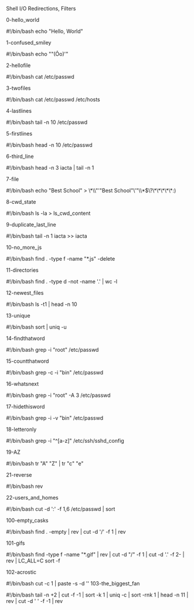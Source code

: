 Shell I/O Redirections, Filters

0-hello_world

#!/bin/bash
echo "Hello, World"

1-confused_smiley

#!/bin/bash
echo "\"(Ôo)'"

2-hellofile

#!/bin/bash
cat /etc/passwd

3-twofiles

#!/bin/bash
cat /etc/passwd /etc/hosts

4-lastlines

#!/bin/bash
tail -n 10 /etc/passwd

5-firstlines

#!/bin/bash
head -n 10 /etc/passwd

6-third_line

#!/bin/bash
head -n 3 iacta | tail -n 1

7-file

#!/bin/bash
echo "Best School" > \\\*\\\\"'\"Best School\"\\'"\\\\\*\$\\\?\\\*\\\*\\\*\\\*\\\*\:\)

8-cwd_state

#!/bin/bash
ls -la > ls_cwd_content

9-duplicate_last_line

#!/bin/bash
tail -n 1 iacta >> iacta

10-no_more_js

#!/bin/bash
find . -type f -name "*.js" -delete

11-directories

#!/bin/bash
find . -type d -not -name '.' | wc -l

12-newest_files

#!/bin/bash
ls -t1 | head -n 10

13-unique

#!/bin/bash
sort | uniq -u

14-findthatword

#!/bin/bash
grep -i "root" /etc/passwd

15-countthatword

#!/bin/bash
grep -c -i "bin" /etc/passwd

16-whatsnext

#!/bin/bash
grep -i "root" -A 3 /etc/passwd

17-hidethisword

#!/bin/bash
grep -i -v "bin" /etc/passwd

18-letteronly

#!/bin/bash
grep -i "^[a-z]" /etc/ssh/sshd_config

19-AZ

#!/bin/bash
tr "A" "Z" | tr "c" "e"


21-reverse

#!/bin/bash
rev

22-users_and_homes

#!/bin/bash
cut -d ':' -f 1,6 /etc/passwd | sort

100-empty_casks

#!/bin/bash
find . -empty | rev | cut -d '/' -f 1 | rev

101-gifs

#!/bin/bash
find -type f -name "*.gif" | rev | cut -d "/" -f 1 | cut -d '.' -f 2- | rev | LC_ALL=C sort -f

102-acrostic

#!/bin/bash
cut -c 1 | paste -s -d ''
103-the_biggest_fan

#!/bin/bash
tail -n +2 | cut -f -1 | sort -k 1 | uniq -c | sort -rnk 1 | head -n 11 | rev | cut -d ' ' -f -1 | rev


